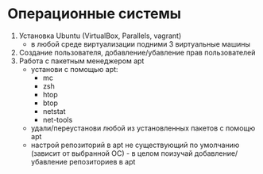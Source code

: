 # Операционные системы 
1. Установка Ubuntu (VirtualBox, Parallels, vagrant)
   - в любой среде виртуализации подними 3 виртуальные машины
2. Создание пользователя, добавление/убавление прав пользователей 
3. Работа с пакетным менеджером apt 
   - установи с помощью apt:
      - mc 
      - zsh 
      - htop 
      - btop 
      - netstat 
      - net-tools
   - удали/переустанови любой из установленных пакетов с помощю apt 
   - настрой репозиторий в apt не существующий по умолчанию (зависит от
      выбранной ОС) - в целом поизучай добавление/убавление репозиториев в apt